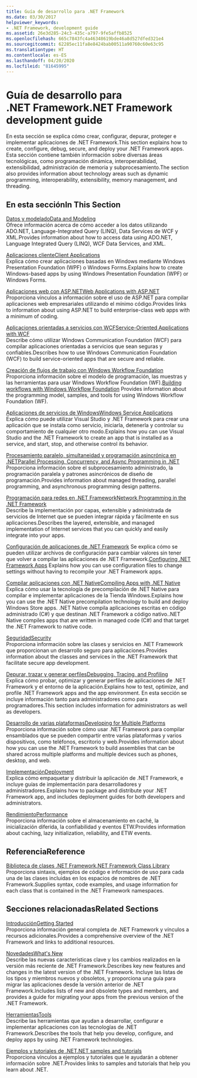 ```yaml
---
title: Guía de desarrollo para .NET Framework
ms.date: 03/30/2017
helpviewer_keywords:
- .NET Framework, development guide
ms.assetid: 26e3d285-24c3-435c-a797-9fe5affb8525
ms.openlocfilehash: 665c7843fc4a46348619bde46a8d527dfed321e4
ms.sourcegitcommit: 62285ec11fa8e8424bab00511a90760c60e63c95
ms.translationtype: HT
ms.contentlocale: es-ES
ms.lasthandoff: 04/20/2020
ms.locfileid: "81645995"
---
```

# <a name="net-framework-development-guide"></a><span data-ttu-id="e101a-102">Guía de desarrollo para .NET Framework</span><span class="sxs-lookup"><span data-stu-id="e101a-102">.NET Framework development guide</span></span>

<span data-ttu-id="e101a-103">En esta sección se explica cómo crear, configurar, depurar, proteger e implementar aplicaciones de .NET Framework.</span><span class="sxs-lookup"><span data-stu-id="e101a-103">This section explains how to create, configure, debug, secure, and deploy your .NET Framework apps.</span></span> <span data-ttu-id="e101a-104">Esta sección contiene también información sobre diversas áreas tecnológicas, como programación dinámica, interoperabilidad, extensibilidad, administración de memoria y subprocesamiento.</span><span class="sxs-lookup"><span data-stu-id="e101a-104">The section also provides information about technology areas such as dynamic programming, interoperability, extensibility, memory management, and threading.</span></span>  
  
## <a name="in-this-section"></a><span data-ttu-id="e101a-105">En esta sección</span><span class="sxs-lookup"><span data-stu-id="e101a-105">In This Section</span></span>
  
 [<span data-ttu-id="e101a-106">Datos y modelado</span><span class="sxs-lookup"><span data-stu-id="e101a-106">Data and Modeling</span></span>](./data/index.md)  
 <span data-ttu-id="e101a-107">Ofrece información acerca de cómo acceder a los datos utilizando ADO.NET, Language-Integrated Query (LINQ), Data Services de WCF y XML.</span><span class="sxs-lookup"><span data-stu-id="e101a-107">Provides information about how to access data using ADO.NET, Language Integrated Query (LINQ), WCF Data Services, and XML.</span></span>  
  
 [<span data-ttu-id="e101a-108">Aplicaciones cliente</span><span class="sxs-lookup"><span data-stu-id="e101a-108">Client Applications</span></span>](develop-client-apps.md)  
 <span data-ttu-id="e101a-109">Explica cómo crear aplicaciones basadas en Windows mediante Windows Presentation Foundation (WPF) o Windows Forms.</span><span class="sxs-lookup"><span data-stu-id="e101a-109">Explains how to create Windows-based apps by using Windows Presentation Foundation (WPF) or Windows Forms.</span></span>  
  
 [<span data-ttu-id="e101a-110">Aplicaciones web con ASP.NET</span><span class="sxs-lookup"><span data-stu-id="e101a-110">Web Applications with ASP.NET</span></span>](develop-web-apps-with-aspnet.md)  
 <span data-ttu-id="e101a-111">Proporciona vínculos a información sobre el uso de ASP.NET para compilar aplicaciones web empresariales utilizando el mínimo código.</span><span class="sxs-lookup"><span data-stu-id="e101a-111">Provides links to information about using ASP.NET to build enterprise-class web apps with a minimum of coding.</span></span>  
  
 [<span data-ttu-id="e101a-112">Aplicaciones orientadas a servicios con WCF</span><span class="sxs-lookup"><span data-stu-id="e101a-112">Service-Oriented Applications with WCF</span></span>](./wcf/index.md)  
 <span data-ttu-id="e101a-113">Describe cómo utilizar Windows Communication Foundation (WCF) para compilar aplicaciones orientadas a servicios que sean seguras y confiables.</span><span class="sxs-lookup"><span data-stu-id="e101a-113">Describes how to use Windows Communication Foundation (WCF) to build service-oriented apps that are secure and reliable.</span></span>  
  
 <span data-ttu-id="e101a-114">[Creación de flujos de trabajo con Windows Workflow Foundation](windows-workflow-foundation/index.md) Proporciona información sobre el modelo de programación, las muestras y las herramientas para usar Windows Workflow Foundation (WF).</span><span class="sxs-lookup"><span data-stu-id="e101a-114">[Building workflows with Windows Workflow Foundation](windows-workflow-foundation/index.md) Provides information about the programming model, samples, and tools for using Windows Workflow Foundation (WF).</span></span>  

 [<span data-ttu-id="e101a-115">Aplicaciones de servicios de Windows</span><span class="sxs-lookup"><span data-stu-id="e101a-115">Windows Service Applications</span></span>](./windows-services/index.md)  
 <span data-ttu-id="e101a-116">Explica cómo puede utilizar Visual Studio y .NET Framework para crear una aplicación que se instala como servicio, iniciarla, detenerla y controlar su comportamiento de cualquier otro modo.</span><span class="sxs-lookup"><span data-stu-id="e101a-116">Explains how you can use Visual Studio and the .NET Framework to create an app that is installed as a service, and start, stop, and otherwise control its behavior.</span></span>  
  
 [<span data-ttu-id="e101a-117">Procesamiento paralelo, simultaneidad y programación asincrónica en .NET</span><span class="sxs-lookup"><span data-stu-id="e101a-117">Parallel Processing, Concurrency, and Async Programming in .NET</span></span>](../standard/parallel-processing-and-concurrency.md)  
 <span data-ttu-id="e101a-118">Proporciona información sobre el subprocesamiento administrado, la programación paralela y patrones asincrónicos de diseño de programación.</span><span class="sxs-lookup"><span data-stu-id="e101a-118">Provides information about managed threading, parallel programming, and asynchronous programming design patterns.</span></span>  
  
 [<span data-ttu-id="e101a-119">Programación para redes en .NET Framework</span><span class="sxs-lookup"><span data-stu-id="e101a-119">Network Programming in the .NET Framework</span></span>](./network-programming/index.md)  
 <span data-ttu-id="e101a-120">Describe la implementación por capas, extensible y administrada de servicios de Internet que se pueden integrar rápida y fácilmente en sus aplicaciones.</span><span class="sxs-lookup"><span data-stu-id="e101a-120">Describes the layered, extensible, and managed implementation of Internet services that you can quickly and easily integrate into your apps.</span></span>  
  
 <span data-ttu-id="e101a-121">[Configuración de aplicaciones de .NET Framework](configure-apps/index.md) Se explica cómo se pueden utilizar archivos de configuración para cambiar valores sin tener que volver a compilar las aplicaciones de .NET Framework.</span><span class="sxs-lookup"><span data-stu-id="e101a-121">[Configuring .NET Framework Apps](configure-apps/index.md) Explains how you can use configuration files to change settings without having to recompile your .NET Framework apps.</span></span>  
  
 [<span data-ttu-id="e101a-122">Compilar aplicaciones con .NET Native</span><span class="sxs-lookup"><span data-stu-id="e101a-122">Compiling Apps with .NET Native</span></span>](./net-native/index.md)  
 <span data-ttu-id="e101a-123">Explica cómo usar la tecnología de precompilación de .NET Native para compilar e implementar aplicaciones de la Tienda Windows.</span><span class="sxs-lookup"><span data-stu-id="e101a-123">Explains how you can use the .NET Native precompilation technology to build and deploy Windows Store apps.</span></span> <span data-ttu-id="e101a-124">.NET Native compila aplicaciones escritas en código administrado (C#) y que destinan .NET Framework a código nativo.</span><span class="sxs-lookup"><span data-stu-id="e101a-124">.NET Native compiles apps that are written in managed code (C#) and that target the .NET Framework to native code.</span></span>  
  
 [<span data-ttu-id="e101a-125">Seguridad</span><span class="sxs-lookup"><span data-stu-id="e101a-125">Security</span></span>](../standard/security/index.md)  
 <span data-ttu-id="e101a-126">Proporciona información sobre las clases y servicios en .NET Framework que proporcionan un desarrollo seguro para aplicaciones.</span><span class="sxs-lookup"><span data-stu-id="e101a-126">Provides information about the classes and services in the .NET Framework that facilitate secure app development.</span></span>  
  
 [<span data-ttu-id="e101a-127">Depurar, trazar y generar perfiles</span><span class="sxs-lookup"><span data-stu-id="e101a-127">Debugging, Tracing, and Profiling</span></span>](./debug-trace-profile/index.md)  
 <span data-ttu-id="e101a-128">Explica cómo probar, optimizar y generar perfiles de aplicaciones de .NET Framework y el entorno de la aplicación.</span><span class="sxs-lookup"><span data-stu-id="e101a-128">Explains how to test, optimize, and profile .NET Framework apps and the app environment.</span></span> <span data-ttu-id="e101a-129">En esta sección se incluye información tanto para administradores como para programadores.</span><span class="sxs-lookup"><span data-stu-id="e101a-129">This section includes information for administrators as well as developers.</span></span>  
  
 [<span data-ttu-id="e101a-130">Desarrollo de varias plataformas</span><span class="sxs-lookup"><span data-stu-id="e101a-130">Developing for Multiple Platforms</span></span>](../standard/cross-platform/index.md)  
 <span data-ttu-id="e101a-131">Proporciona información sobre cómo usar .NET Framework para compilar ensamblados que se pueden compartir entre varias plataformas y varios dispositivos, como teléfonos, escritorio y web.</span><span class="sxs-lookup"><span data-stu-id="e101a-131">Provides information about how you can use the .NET Framework to build assemblies that can be shared across multiple platforms and multiple devices such as phones, desktop, and web.</span></span>  
  
 [<span data-ttu-id="e101a-132">Implementación</span><span class="sxs-lookup"><span data-stu-id="e101a-132">Deployment</span></span>](./deployment/index.md)  
 <span data-ttu-id="e101a-133">Explica cómo empaquetar y distribuir la aplicación de .NET Framework, e incluye guías de implementación para desarrolladores y administradores.</span><span class="sxs-lookup"><span data-stu-id="e101a-133">Explains how to package and distribute your .NET Framework app, and includes deployment guides for both developers and administrators.</span></span>  
  
 [<span data-ttu-id="e101a-134">Rendimiento</span><span class="sxs-lookup"><span data-stu-id="e101a-134">Performance</span></span>](./performance/index.md)  
 <span data-ttu-id="e101a-135">Proporciona información sobre el almacenamiento en caché, la inicialización diferida, la confiabilidad y eventos ETW.</span><span class="sxs-lookup"><span data-stu-id="e101a-135">Provides information about caching, lazy initialization, reliability, and ETW events.</span></span>  

## <a name="reference"></a><span data-ttu-id="e101a-136">Referencia</span><span class="sxs-lookup"><span data-stu-id="e101a-136">Reference</span></span>  
 [<span data-ttu-id="e101a-137">Biblioteca de clases .NET Framework</span><span class="sxs-lookup"><span data-stu-id="e101a-137">.NET Framework Class Library</span></span>](/dotnet/api/?view=netframework-4.7)  
 <span data-ttu-id="e101a-138">Proporciona sintaxis, ejemplos de código e información de uso para cada una de las clases incluidas en los espacios de nombres de .NET Framework.</span><span class="sxs-lookup"><span data-stu-id="e101a-138">Supplies syntax, code examples, and usage information for each class that is contained in the .NET Framework namespaces.</span></span>  
  
## <a name="related-sections"></a><span data-ttu-id="e101a-139">Secciones relacionadas</span><span class="sxs-lookup"><span data-stu-id="e101a-139">Related Sections</span></span>  
 [<span data-ttu-id="e101a-140">Introducción</span><span class="sxs-lookup"><span data-stu-id="e101a-140">Getting Started</span></span>](./get-started/index.md)  
 <span data-ttu-id="e101a-141">Proporciona información general completa de .NET Framework y vínculos a recursos adicionales.</span><span class="sxs-lookup"><span data-stu-id="e101a-141">Provides a comprehensive overview of the .NET Framework and links to additional resources.</span></span>  
  
 [<span data-ttu-id="e101a-142">Novedades</span><span class="sxs-lookup"><span data-stu-id="e101a-142">What's New</span></span>](./whats-new/index.md)  
 <span data-ttu-id="e101a-143">Describe las nuevas características clave y los cambios realizados en la versión más reciente de .NET Framework.</span><span class="sxs-lookup"><span data-stu-id="e101a-143">Describes key new features and changes in the latest version of the .NET Framework.</span></span> <span data-ttu-id="e101a-144">Incluye las listas de los tipos y miembros nuevos y obsoletos, y proporciona una guía para migrar las aplicaciones desde la versión anterior de .NET Framework.</span><span class="sxs-lookup"><span data-stu-id="e101a-144">Includes lists of new and obsolete types and members, and provides a guide for migrating your apps from the previous version of the .NET Framework.</span></span>  
  
 [<span data-ttu-id="e101a-145">Herramientas</span><span class="sxs-lookup"><span data-stu-id="e101a-145">Tools</span></span>](./tools/index.md)  
 <span data-ttu-id="e101a-146">Describe las herramientas que ayudan a desarrollar, configurar e implementar aplicaciones con las tecnologías de .NET Framework.</span><span class="sxs-lookup"><span data-stu-id="e101a-146">Describes the tools that help you develop, configure, and deploy apps by using .NET Framework technologies.</span></span>  
  
 [<span data-ttu-id="e101a-147">Ejemplos y tutoriales de .NET</span><span class="sxs-lookup"><span data-stu-id="e101a-147">.NET samples and tutorials</span></span>](../samples-and-tutorials/index.md)  
 <span data-ttu-id="e101a-148">Proporciona vínculos a ejemplos y tutoriales que le ayudarán a obtener información sobre .NET.</span><span class="sxs-lookup"><span data-stu-id="e101a-148">Provides links to samples and tutorials that help you learn about .NET.</span></span>
